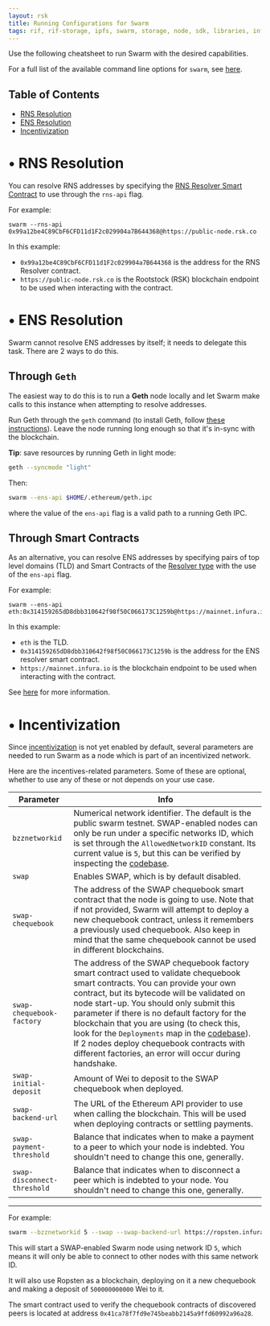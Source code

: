 ```yaml
---
layout: rsk
title: Running Configurations for Swarm
tags: rif, rif-storage, ipfs, swarm, storage, node, sdk, libraries, infrastructure, protocols, mvp, design, rbtc, defi, decentralized, quick-start, guides, tutorial, networks, dapps, tools, rootstock, rsk, ethereum, smart-contracts, install, get-started, how-to, mainnet, testnet, contracts, wallets, web3, crypto
---
```


Use the following cheatsheet to run Swarm with the desired capabilities.

For a full list of the available command line options for `swarm`, see [here](https://swarm-guide.readthedocs.io/en/latest/node_operator.html#general-configuration-parameters).

## Table of Contents
- [RNS Resolution](#-rns-resolution)
- [ENS Resolution](#-ens-resolution)
- [Incentivization](#-incentivization)

# • RNS Resolution

You can resolve RNS addresses by specifying the <a href="/rif/rns/architecture/Resolver/">RNS Resolver Smart Contract</a> to use through the `rns-api` flag.

For example:

```shell
swarm --rns-api 0x99a12be4C89CbF6CFD11d1F2c029904a7B644368@https://public-node.rsk.co
```

In this example:
- `0x99a12be4C89CbF6CFD11d1F2c029904a7B644368` is the address for the RNS Resolver contract.
- `https://public-node.rsk.co` is the Rootstock (RSK) blockchain endpoint to be used when interacting with the contract.

# • ENS Resolution

Swarm cannot resolve ENS addresses by itself; it needs to delegate this task. There are 2 ways to do this.

## Through `Geth`

The easiest way to do this is to run a **Geth** node locally and let Swarm make calls to this instance when attempting to resolve addresses.

Run Geth through the `geth` command (to install Geth, follow [these instructions](https://geth.ethereum.org/docs/install-and-build/installing-geth)). Leave the node running long enough so that it's in-sync with the blockchain.

**Tip**: save resources by running Geth in light mode:

```sh
geth --syncmode "light"
```

Then:

```sh
swarm --ens-api $HOME/.ethereum/geth.ipc
```

where the value of the `ens-api` flag is a valid path to a running Geth IPC.

## Through Smart Contracts

As an alternative, you can resolve ENS addresses by specifying pairs of top level domains (TLD) and Smart Contracts of the [Resolver type](https://docs.ens.domains/#ens-architecture) with the use of the `ens-api` flag.

For example:

```shell
swarm --ens-api eth:0x314159265dD8dbb310642f98f50C066173C1259b@https://mainnet.infura.io
```

In this example:
- `eth` is the TLD.
- `0x314159265dD8dbb310642f98f50C066173C1259b` is the address for the ENS resolver smart contract.
- `https://mainnet.infura.io` is the blockchain endpoint to be used when interacting with the contract.

See [here](https://swarm-guide.readthedocs.io/en/latest/node_operator.html#using-swarm-together-with-the-testnet-ens) for more information.

# • Incentivization

Since <a href="/rif/storage/providers/swarm/incentives/">incentivization</a> is not yet enabled by default, several parameters are needed to run Swarm as a node which is part of an incentivized network.

Here are the incentives-related parameters. Some of these are optional, whether to use any of these or not depends on your use case.

| Parameter | Info |
|---|---|
| `bzznetworkid` | Numerical network identifier. The default is the public swarm testnet. SWAP-enabled nodes can only be run under a specific networks ID, which is set through the `AllowedNetworkID` constant. Its current value is `5`, but this can be verified by inspecting the [codebase](https://github.com/ethersphere/swarm).  |
| `swap` | Enables SWAP, which is by default disabled. |
| `swap-chequebook` | The address of the SWAP chequebook smart contract that the node is going to use. Note that if not provided, Swarm will attempt to deploy a new chequebook contract, unless it remembers a previously used chequebook. Also keep in mind that the same chequebook cannot be used in different blockchains. |
| `swap-chequebook-factory` | The address of the SWAP chequebook factory smart contract used to validate chequebook smart contracts. You can provide your own contract, but its bytecode will be validated on node start-up. You should only submit this parameter if there is no default factory for the blockchain that you are using (to check this, look for the `Deployments` map in the [codebase](https://github.com/ethersphere/swarm)). If 2 nodes deploy chequebook contracts with different factories, an error will occur during handshake. |
| `swap-initial-deposit` | Amount of Wei to deposit to the SWAP chequebook when deployed. |
| `swap-backend-url` | The URL of the Ethereum API provider to use when calling the blockchain. This will be used when deploying contracts or settling payments. |
| `swap-payment-threshold` | Balance that indicates when to make a payment to a peer to which your node is indebted. You shouldn't need to change this one, generally. |
| `swap-disconnect-threshold` | Balance that indicates when to disconnect a peer which is indebted to your node. You shouldn't need to change this one, generally. |

------

For example:

```sh
swarm --bzznetworkid 5 --swap --swap-backend-url https://ropsten.infura.io/E4bWUMMVp0qItxErZ69u --swap-initial-deposit 500000000000 --swap-chequebook-factory 0x41ca78f7fd9e745beabb2145a9ffd60992a96a28
```

This will start a SWAP-enabled Swarm node using network ID `5`, which means it will only be able to connect to other nodes with this same network ID.

It will also use Ropsten as a blockchain, deploying on it a new chequebook and making a deposit of `500000000000` Wei to it.

The smart contract used to verify the chequebook contracts of discovered peers is located at address `0x41ca78f7fd9e745beabb2145a9ffd60992a96a28`.
